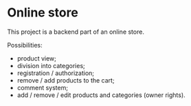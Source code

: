 # Online store

This project is a backend part of an online store.

Possibilities:
- product view;
- division into categories;
- registration / authorization;
- remove / add products to the cart;
- comment system;
- add / remove / edit products and categories (owner rights).